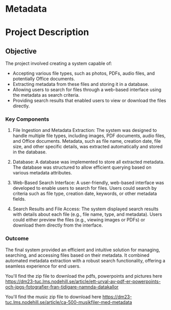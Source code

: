 # Metadata
# Project Description
## Objective
The project involved creating a system capable of:
- Accepting various file types, such as photos, PDFs, audio files, and potentially Office documents.
- Extracting metadata from these files and storing it in a database.
- Allowing users to search for files through a web-based interface using the metadata as search criteria.
- Providing search results that enabled users to view or download the files directly.

### Key Components
1. File Ingestion and Metadata Extraction:
The system was designed to handle multiple file types, including images, PDF documents, audio files, and Office documents.
Metadata, such as file name, creation date, file size, and other specific details, was extracted automatically and stored in the database.

2. Database:
A database was implemented to store all extracted metadata.
The database was structured to allow efficient querying based on various metadata attributes.

3. Web-Based Search Interface:
A user-friendly, web-based interface was developed to enable users to search for files.
Users could search by criteria such as file type, creation date, keywords, or other metadata fields.

4. Search Results and File Access:
The system displayed search results with details about each file (e.g., file name, type, and metadata).
Users could either preview the files (e.g., viewing images or PDFs) or download them directly from the interface.

### Outcome
The final system provided an efficient and intuitive solution for managing, searching, and accessing files based on their metadata. 
It combined automated metadata extraction with a robust search functionality, offering a seamless experience for end users.

You'll find the zip file to download the pdfs, powerpoints and pictures here
https://dm23-tuc.lms.nodehill.se/article/ett-urval-av-pdf-er-powerpoints-och-jpgs-fotografier-fran-tidigare-namnda-datakallor

You'll find the music zip file to download here
https://dm23-tuc.lms.nodehill.se/article/ca-500-musikfiler-med-metadata

